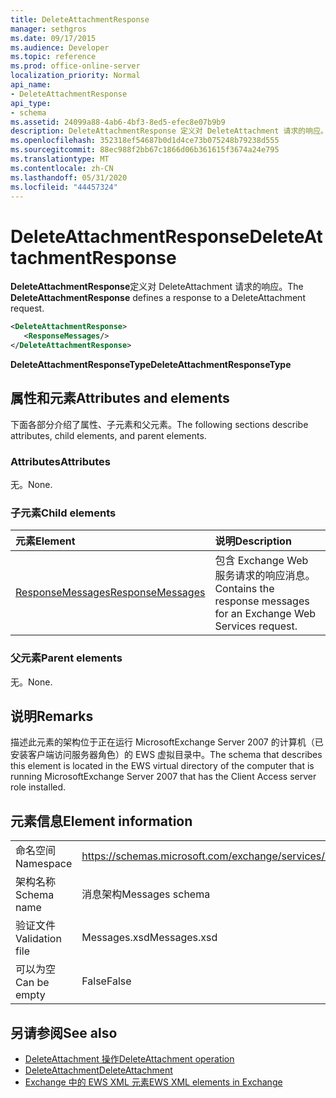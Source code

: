 ```yaml
---
title: DeleteAttachmentResponse
manager: sethgros
ms.date: 09/17/2015
ms.audience: Developer
ms.topic: reference
ms.prod: office-online-server
localization_priority: Normal
api_name:
- DeleteAttachmentResponse
api_type:
- schema
ms.assetid: 24099a88-4ab6-4bf3-8ed5-efec8e07b9b9
description: DeleteAttachmentResponse 定义对 DeleteAttachment 请求的响应。
ms.openlocfilehash: 352318ef54687b0d1d4ce73b075248b79238d555
ms.sourcegitcommit: 88ec988f2bb67c1866d06b361615f3674a24e795
ms.translationtype: MT
ms.contentlocale: zh-CN
ms.lasthandoff: 05/31/2020
ms.locfileid: "44457324"
---
```

# <a name="deleteattachmentresponse"></a><span data-ttu-id="d846e-103">DeleteAttachmentResponse</span><span class="sxs-lookup"><span data-stu-id="d846e-103">DeleteAttachmentResponse</span></span>

<span data-ttu-id="d846e-104">**DeleteAttachmentResponse**定义对 DeleteAttachment 请求的响应。</span><span class="sxs-lookup"><span data-stu-id="d846e-104">The **DeleteAttachmentResponse** defines a response to a DeleteAttachment request.</span></span> 
  
```xml
<DeleteAttachmentResponse>
   <ResponseMessages/>
</DeleteAttachmentResponse>
```

<span data-ttu-id="d846e-105">**DeleteAttachmentResponseType**</span><span class="sxs-lookup"><span data-stu-id="d846e-105">**DeleteAttachmentResponseType**</span></span>

## <a name="attributes-and-elements"></a><span data-ttu-id="d846e-106">属性和元素</span><span class="sxs-lookup"><span data-stu-id="d846e-106">Attributes and elements</span></span>

<span data-ttu-id="d846e-107">下面各部分介绍了属性、子元素和父元素。</span><span class="sxs-lookup"><span data-stu-id="d846e-107">The following sections describe attributes, child elements, and parent elements.</span></span>
  
### <a name="attributes"></a><span data-ttu-id="d846e-108">Attributes</span><span class="sxs-lookup"><span data-stu-id="d846e-108">Attributes</span></span>

<span data-ttu-id="d846e-109">无。</span><span class="sxs-lookup"><span data-stu-id="d846e-109">None.</span></span>
  
### <a name="child-elements"></a><span data-ttu-id="d846e-110">子元素</span><span class="sxs-lookup"><span data-stu-id="d846e-110">Child elements</span></span>

|<span data-ttu-id="d846e-111">**元素**</span><span class="sxs-lookup"><span data-stu-id="d846e-111">**Element**</span></span>|<span data-ttu-id="d846e-112">**说明**</span><span class="sxs-lookup"><span data-stu-id="d846e-112">**Description**</span></span>|
|:-----|:-----|
|[<span data-ttu-id="d846e-113">ResponseMessages</span><span class="sxs-lookup"><span data-stu-id="d846e-113">ResponseMessages</span></span>](responsemessages.md) <br/> |<span data-ttu-id="d846e-114">包含 Exchange Web 服务请求的响应消息。</span><span class="sxs-lookup"><span data-stu-id="d846e-114">Contains the response messages for an Exchange Web Services request.</span></span>  <br/> |
   
### <a name="parent-elements"></a><span data-ttu-id="d846e-115">父元素</span><span class="sxs-lookup"><span data-stu-id="d846e-115">Parent elements</span></span>

<span data-ttu-id="d846e-116">无。</span><span class="sxs-lookup"><span data-stu-id="d846e-116">None.</span></span>
  
## <a name="remarks"></a><span data-ttu-id="d846e-117">说明</span><span class="sxs-lookup"><span data-stu-id="d846e-117">Remarks</span></span>

<span data-ttu-id="d846e-118">描述此元素的架构位于正在运行 MicrosoftExchange Server 2007 的计算机（已安装客户端访问服务器角色）的 EWS 虚拟目录中。</span><span class="sxs-lookup"><span data-stu-id="d846e-118">The schema that describes this element is located in the EWS virtual directory of the computer that is running MicrosoftExchange Server 2007 that has the Client Access server role installed.</span></span>
  
## <a name="element-information"></a><span data-ttu-id="d846e-119">元素信息</span><span class="sxs-lookup"><span data-stu-id="d846e-119">Element information</span></span>

|||
|:-----|:-----|
|<span data-ttu-id="d846e-120">命名空间</span><span class="sxs-lookup"><span data-stu-id="d846e-120">Namespace</span></span>  <br/> |https://schemas.microsoft.com/exchange/services/2006/messages  <br/> |
|<span data-ttu-id="d846e-121">架构名称</span><span class="sxs-lookup"><span data-stu-id="d846e-121">Schema name</span></span>  <br/> |<span data-ttu-id="d846e-122">消息架构</span><span class="sxs-lookup"><span data-stu-id="d846e-122">Messages schema</span></span>  <br/> |
|<span data-ttu-id="d846e-123">验证文件</span><span class="sxs-lookup"><span data-stu-id="d846e-123">Validation file</span></span>  <br/> |<span data-ttu-id="d846e-124">Messages.xsd</span><span class="sxs-lookup"><span data-stu-id="d846e-124">Messages.xsd</span></span>  <br/> |
|<span data-ttu-id="d846e-125">可以为空</span><span class="sxs-lookup"><span data-stu-id="d846e-125">Can be empty</span></span>  <br/> |<span data-ttu-id="d846e-126">False</span><span class="sxs-lookup"><span data-stu-id="d846e-126">False</span></span>  <br/> |
   
## <a name="see-also"></a><span data-ttu-id="d846e-127">另请参阅</span><span class="sxs-lookup"><span data-stu-id="d846e-127">See also</span></span>

- [<span data-ttu-id="d846e-128">DeleteAttachment 操作</span><span class="sxs-lookup"><span data-stu-id="d846e-128">DeleteAttachment operation</span></span>](deleteattachment-operation.md)  
- [<span data-ttu-id="d846e-129">DeleteAttachment</span><span class="sxs-lookup"><span data-stu-id="d846e-129">DeleteAttachment</span></span>](deleteattachment.md)
- [<span data-ttu-id="d846e-130">Exchange 中的 EWS XML 元素</span><span class="sxs-lookup"><span data-stu-id="d846e-130">EWS XML elements in Exchange</span></span>](ews-xml-elements-in-exchange.md)

